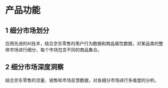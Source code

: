 # 产品功能

## 1 细分市场划分
应用先进的AI技术，结合京东零售的用户行为数据和商品属性数据，对某品类的整体市场进行细分，每个市场包含不同的商品集合。

## 2 细分市场深度洞察
结合京东零售的流量、销售和市场反馈数据，对各细分市场进行多维度的分析。
